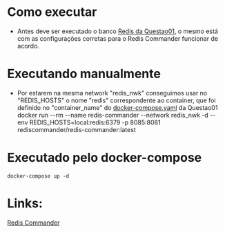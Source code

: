 # Como executar
- Antes deve ser executado o banco [Redis da Questao01](https://github.com/Eliezer090/Desafio_docker_KubeDev/tree/main/Questao01/Redis), o mesmo está com as configurações corretas para o Redis Commander funcionar de acordo.

# Executando manualmente
- Por estarem na mesma network "redis_nwk" conseguimos usar no "REDIS_HOSTS" o nome "redis" correspondente ao container, que foi definido no "container_name" do [docker-compose.yaml](https://github.com/Eliezer090/Desafio_docker_KubeDev/blob/main/Questao01/Redis/docker-compose.yaml) da Questao01
    docker run --rm --name redis-commander --network redis_nwk -d --env REDIS_HOSTS=local:redis:6379 -p 8085:8081 rediscommander/redis-commander:latest

# Executado pelo docker-compose
    docker-compose up -d

# Links:
[Redis Commander](https://hub.docker.com/r/rediscommander/redis-commander)